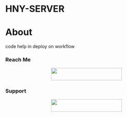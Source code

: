 # HNY-SERVER

# About
code help in deploy on workflow 

### Reach Me

<p align="center"><a href="https://t.me/HNY-XD"> <img src="https://img.shields.io/badge/Telegram%20Bot-pink?style=for-the-badge" width="220" height="38.45"/></a></p>

### Support 

<p align="center"><a href="https://t.me/DevilsHeavenMF"> <img src="https://img.shields.io/badge/DEVIILS%20HEAVEN-pink?style=for-the-badge" width="220" height="38.45"/></a></p>
